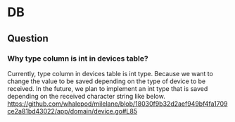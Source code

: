 # DB
## Question
### Why type column is int in devices table?
Currently, type column in devices table is int type.
Because we want to change the value to be saved depending on the type of device to be received.
In the future, we plan to implement an int type that is saved depending on the received character string like below.  
https://github.com/whalepod/milelane/blob/18030f9b32d2aef949bf4fa1709ce2a81bd43022/app/domain/device.go#L85
